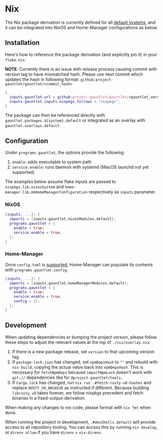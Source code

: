 # Nix

The Nix package derivation is currently defined for all [default systems](https://github.com/nix-systems/default), and it can be integrated into NixOS and Home-Manager configurations as below.

## Installation

Here's how to reference the package derivation (and explicitly pin it) in your `flake.nix`:

**NOTE**: Currently there is an issue with release process causing commit with version tag to have mismatched hash. Please use next commit which updates the hash in following format: `github:project-gauntlet/gauntlet/<commit_hash>`

``` nix
{
  inputs.gauntlet.url = github:project-gauntlet/gauntlet/<gauntlet_version_repository_tag>;
  inputs.gauntlet.inputs.nixpkgs.follows = "nixpkgs";
}
```

The package can then be referenced directly with `gauntlet.packages.${system}.default` or integrated as an overlay with `gauntlet.overlays.default`.

## Configuration

Under `programs.gauntlet`, the options provide the following:

1. `enable`: adds executable to system path
2. `service.enable`: runs daemon with systemd (MacOS launchd not yet supported)

The examples below assume flake inputs are passed to `nixpkgs.lib.nixosSystem` and `home-manager.lib.mkHomeManagerConfiguration` respectively as `inputs` parameter.

### NixOS

``` nix
{inputs, ...}: {
  imports = [inputs.gauntlet.nixosModules.default];
  programs.gauntlet = {
    enable = true;
    service.enable = true;
  };
}
```

### Home-Manager

Once `config.toml` is [supported](../README.md#application-config), Home-Manager can populate its contents with `programs.gauntlet.config`.

``` nix
{inputs, ...}: {
  imports = [inputs.gauntlet.homeManagerModules.default];
  programs.gauntlet = {
    enable = true;
    service.enable = true;
    config = {};
  };
}
```

## Development

When updating dependencies or bumping the project version, please follow these steps to adjust the relevant values at the top of `./nix/overlay.nix`:

1. If there is a new package release, set `version` to that upcoming version tag.
2. If `package-lock.json` has changed, set `npmDepsHash` to `""` and rebuild with `nix build`, copying the actual value back into `npmDepsHash`. This is necessary for `fetchNpmDeps` because `importNpmLock` doesn't work with `git://` dependencies like for `@project-gauntlet/tools`.
3. If `Cargo.lock` has changed, run `nix run .#fetch-rusty-v8-hashes` and replace `RUSTY_V8_ARCHIVE` as instructed if different. Because building `librusty_v8` takes forever, we follow nixpkgs precedent and fetch binaries in a fixed-output-derivation.

When making any changes to nix code, please format with `nix fmt` when done.

When running the project in development, `.#devShells.default` will provide access to all repository tooling. You can access this by running `nix develop`, or `direnv allow` if you have `direnv` + `nix-direnv`.
